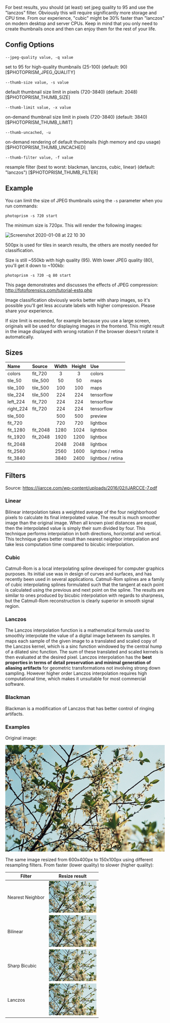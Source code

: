 
For best results, you should (at least) set jpeg quality to 95 and use the "lanczos" filter. Obviously this will require significantly more storage and CPU time. From our experience, "cubic" might be 30% faster than "lanczos" on modern desktop and server CPUs. Keep in mind that you only need to create thumbnails once and then can enjoy them for the rest of your life.

## Config Options ##

`--jpeg-quality value, -q value`

set to 95 for high-quality thumbnails (25-100) (default: 90) [$PHOTOPRISM_JPEG_QUALITY]

`--thumb-size value, -s value`

default thumbnail size limit in pixels (720-3840) (default: 2048) [$PHOTOPRISM_THUMB_SIZE]

`--thumb-limit value, -x value`

on-demand thumbnail size limit in pixels (720-3840) (default: 3840) [$PHOTOPRISM_THUMB_LIMIT]

`--thumb-uncached, -u`

on-demand rendering of default thumbnails (high memory and cpu usage) [$PHOTOPRISM_THUMB_UNCACHED]

`--thumb-filter value, -f value`

resample filter (best to worst: blackman, lanczos, cubic, linear) (default: "lanczos") [$PHOTOPRISM_THUMB_FILTER]

## Example ##

You can limit the size of JPEG thumbnails using the `-s` parameter when you run commands:

```
photoprism -s 720 start
```

The minimum size is 720px. This will render the following images:

![Screenshot 2020-01-08 at 22 10 30](https://user-images.githubusercontent.com/301686/72016344-e5fdfb80-3263-11ea-95b3-00564156140f.png)

500px is used for tiles in search results, the others are mostly needed for classification.

Size is still ~550kb with high quality (95). With lower JPEG quality (80), you'll get it down to ~100kb:

```
photoprism -s 720 -q 80 start
```

This page demonstrates and discusses the effects of JPEG compression: http://fotoforensics.com/tutorial-estq.php

Image classification obviously works better with sharp images, so it's possible you'll get less accurate labels with higher compression. Please share your experience.

If size limit is exceeded, for example because you use a large screen, originals will be used for displaying images in the frontend. This might result in the image displayed with wrong rotation if the browser doesn't rotate it automatically.

## Sizes ##


Name      | Source    | Width  | Height  | Use               |
:---------|:----------|:------:|:-------:|:------------------|
colors    | fit_720   | 3      | 3       | colors            |
tile_50   | tile_500  | 50     | 50      | maps              |
tile_100  | tile_500  | 100    | 100     | maps              |
tile_224  | tile_500  | 224    | 224     | tensorflow        |
left_224  | fit_720   | 224    | 224     | tensorflow        |
right_224 | fit_720   | 224    | 224     | tensorflow        |
tile_500  |           | 500    | 500     | preview           |
fit_720   |           | 720    | 720     | lightbox          |
fit_1280  | fit_2048  | 1280   | 1024    | lightbox          |
fit_1920  | fit_2048  | 1920   | 1200    | lightbox          |
fit_2048  |           | 2048   | 2048    | lightbox          |
fit_2560  |           | 2560   | 1600    | lightbox / retina |
fit_3840  |           | 3840   | 2400    | lightbox / retina |

## Filters ##

Source: https://ijarcce.com/wp-content/uploads/2016/02/IJARCCE-7.pdf

### Linear ###

Bilinear interpolation takes a weighted average of the four
neighborhood pixels to calculate its final interpolated
value. The result is much smoother image than the original
image. When all known pixel distances are equal, then the
interpolated value is simply their sum divided by four.
This technique performs interpolation in both directions,
horizontal and vertical. This technique gives better result
than nearest neighbor interpolation and take less
computation time compared to bicubic interpolation.

### Cubic ###

Catmull-Rom is a local interpolating spline developed for
computer graphics purposes. Its initial use was in design
of curves and surfaces, and has recently been used in
several applications. Catmull-Rom splines are a family of
cubic interpolating splines formulated such that the
tangent at each point is calculated using the previous and
next point on the spline. The results are similar to ones
produced by bicubic interpolation with regards to
sharpness, but the Catmull-Rom reconstruction is clearly
superior in smooth signal region.

### Lanczos ###

The Lanczos interpolation function is a mathematical formula
used to smoothly interpolate the value of a digital
image between its samples. It maps each sample of the
given image to a translated and scaled copy of the Lanczos
kernel, which is a sinc function windowed by the central
hump of a dilated sinc function. The sum of these
translated and scaled kernels is then evaluated at the
desired pixel. Lanczos interpolation has the **best
properties in terms of detail preservation and minimal
generation of aliasing artifacts** for geometric
transformations not involving strong down sampling. 
However higher order Lanczos interpolation requires high
computational time, which makes it unsuitable for
most commercial software.

### Blackman ###

Blackman is a modification of Lanczos that has better control of ringing artifacts.

### Examples ###

Original image:

![](thumbnails/branches.png)

The same image resized from 600x400px to 150x100px using different resampling filters.
From faster (lower quality) to slower (higher quality):

Filter                    | Resize result
--------------------------|---------------------------------------------
Nearest Neighbor          | ![](thumbnails/out_resize_nearest.png) 
Bilinear                  | ![](thumbnails/out_resize_linear.png)
Sharp Bicubic             | ![](thumbnails/out_resize_catrom.png)
Lanczos                   | ![](thumbnails/out_resize_lanczos.png)
